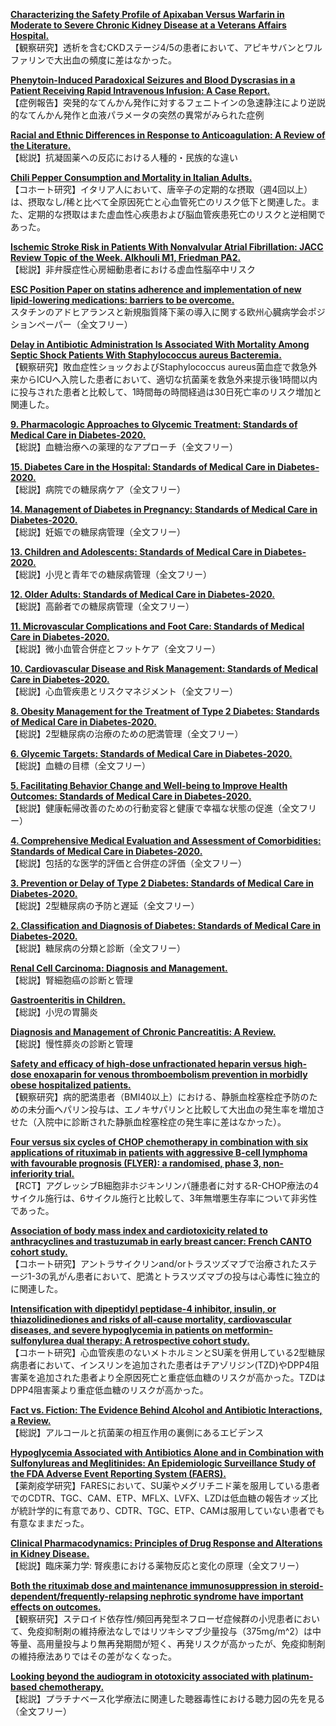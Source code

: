 [**Characterizing the Safety Profile of Apixaban Versus Warfarin in Moderate to Severe Chronic Kidney Disease at a Veterans Affairs Hospital.**](https://www.ncbi.nlm.nih.gov/pubmed/31872779)  
【観察研究】透析を含むCKDステージ4/5の患者において、アピキサバンとワルファリンで大出血の頻度に差はなかった。

[**Phenytoin-Induced Paradoxical Seizures and Blood Dyscrasias in a Patient Receiving Rapid Intravenous Infusion: A Case Report.**](https://www.ncbi.nlm.nih.gov/pubmed/31875759)  
【症例報告】突発的なてんかん発作に対するフェニトインの急速静注により逆説的なてんかん発作と血液パラメータの突然の異常がみられた症例

[**Racial and Ethnic Differences in Response to Anticoagulation: A Review of the Literature.**](https://www.ncbi.nlm.nih.gov/pubmed/31875763)  
【総説】抗凝固薬への反応における人種的・民族的な違い

[**Chili Pepper Consumption and Mortality in Italian Adults.**](https://www.ncbi.nlm.nih.gov/pubmed/31856971)  
【コホート研究】イタリア人において、唐辛子の定期的な摂取（週4回以上）は、摂取なし/稀と比べて全原因死亡と心血管死亡のリスク低下と関連した。また、定期的な摂取はまた虚血性心疾患および脳血管疾患死亡のリスクと逆相関であった。

[**Ischemic Stroke Risk in Patients With Nonvalvular Atrial Fibrillation: JACC Review Topic of the Week. Alkhouli M1, Friedman PA2.**](https://www.ncbi.nlm.nih.gov/pubmed/31865973)  
【総説】非弁膜症性心房細動患者における虚血性脳卒中リスク

[**ESC Position Paper on statins adherence and implementation of new lipid-lowering medications: barriers to be overcome.**](https://www.ncbi.nlm.nih.gov/pubmed/31873726)  
スタチンのアドヒアランスと新規脂質降下薬の導入に関する欧州心臓病学会ポジションペーパー（全文フリー）

[**Delay in Antibiotic Administration Is Associated With Mortality Among Septic Shock Patients With Staphylococcus aureus Bacteremia.**](https://www.ncbi.nlm.nih.gov/pubmed/31876527)  
【観察研究】敗血症性ショックおよびStaphylococcus aureus菌血症で救急外来からICUへ入院した患者において、適切な抗菌薬を救急外来提示後1時間以内に投与された患者と比較して、1時間毎の時間経過は30日死亡率のリスク増加と関連した。

[**9. Pharmacologic Approaches to Glycemic Treatment: Standards of Medical Care in Diabetes-2020.**](https://www.ncbi.nlm.nih.gov/pubmed/31862752)  
【総説】血糖治療への薬理的なアプローチ（全文フリー）

[**15. Diabetes Care in the Hospital: Standards of Medical Care in Diabetes-2020.**](https://www.ncbi.nlm.nih.gov/pubmed/31862758)  
【総説】病院での糖尿病ケア（全文フリー）

[**14. Management of Diabetes in Pregnancy: Standards of Medical Care in Diabetes-2020.**](https://www.ncbi.nlm.nih.gov/pubmed/31862757)  
【総説】妊娠での糖尿病管理（全文フリー）

[**13. Children and Adolescents: Standards of Medical Care in Diabetes-2020.**](https://www.ncbi.nlm.nih.gov/pubmed/31862756)  
【総説】小児と青年での糖尿病管理（全文フリー）

[**12. Older Adults: Standards of Medical Care in Diabetes-2020.**](https://www.ncbi.nlm.nih.gov/pubmed/31862755)  
【総説】高齢者での糖尿病管理（全文フリー）

[**11. Microvascular Complications and Foot Care: Standards of Medical Care in Diabetes-2020.**](https://www.ncbi.nlm.nih.gov/pubmed/31862754)  
【総説】微小血管合併症とフットケア（全文フリー）

[**10. Cardiovascular Disease and Risk Management: Standards of Medical Care in Diabetes-2020.**](https://www.ncbi.nlm.nih.gov/pubmed/31862753)  
【総説】心血管疾患とリスクマネジメント（全文フリー）

[**8. Obesity Management for the Treatment of Type 2 Diabetes: Standards of Medical Care in Diabetes-2020.**](https://www.ncbi.nlm.nih.gov/pubmed/31862751)  
【総説】2型糖尿病の治療のための肥満管理（全文フリー）

[**6. Glycemic Targets: Standards of Medical Care in Diabetes-2020.**](https://www.ncbi.nlm.nih.gov/pubmed/31862749)  
【総説】血糖の目標（全文フリー）

[**5. Facilitating Behavior Change and Well-being to Improve Health Outcomes: Standards of Medical Care in Diabetes-2020.**](https://www.ncbi.nlm.nih.gov/pubmed/31862748)  
【総説】健康転帰改善のための行動変容と健康で幸福な状態の促進（全文フリー）

[**4. Comprehensive Medical Evaluation and Assessment of Comorbidities: Standards of Medical Care in Diabetes-2020.**](https://www.ncbi.nlm.nih.gov/pubmed/31862747)  
【総説】包括的な医学的評価と合併症の評価（全文フリー）

[**3. Prevention or Delay of Type 2 Diabetes: Standards of Medical Care in Diabetes-2020.**](https://www.ncbi.nlm.nih.gov/pubmed/31862746)  
【総説】2型糖尿病の予防と遅延（全文フリー）

[**2. Classification and Diagnosis of Diabetes: Standards of Medical Care in Diabetes-2020.**](https://www.ncbi.nlm.nih.gov/pubmed/31862745)  
【総説】糖尿病の分類と診断（全文フリー）

[**Renal Cell Carcinoma: Diagnosis and Management.**](https://www.ncbi.nlm.nih.gov/pubmed/30702258)  
【総説】腎細胞癌の診断と管理

[**Gastroenteritis in Children.**](https://www.ncbi.nlm.nih.gov/pubmed/30702253)  
【総説】小児の胃腸炎

[**Diagnosis and Management of Chronic Pancreatitis: A Review.**](https://www.ncbi.nlm.nih.gov/pubmed/31860051)  
【総説】慢性膵炎の診断と管理

[**Safety and efficacy of high-dose unfractionated heparin versus high-dose enoxaparin for venous thromboembolism prevention in morbidly obese hospitalized patients.**](https://www.ncbi.nlm.nih.gov/pubmed/31862336)  
【観察研究】病的肥満患者（BMI40以上）における、静脈血栓塞栓症予防のための未分画ヘパリン投与は、エノキサパリンと比較して大出血の発生率を増加させた（入院中に診断された静脈血栓塞栓症の発生率に差はなかった）。

[**Four versus six cycles of CHOP chemotherapy in combination with six applications of rituximab in patients with aggressive B-cell lymphoma with favourable prognosis (FLYER): a randomised, phase 3, non-inferiority trial.**](https://www.ncbi.nlm.nih.gov/pubmed/31868632)  
【RCT】アグレッシブB細胞非ホジキンリンパ腫患者に対するR-CHOP療法の4サイクル施行は、6サイクル施行と比較して、3年無増悪生存率について非劣性であった。

[**Association of body mass index and cardiotoxicity related to anthracyclines and trastuzumab in early breast cancer: French CANTO cohort study.**](https://www.ncbi.nlm.nih.gov/pubmed/31869400)  
【コホート研究】アントラサイクリンand/orトラスツズマブで治療されたステージ1-3の乳がん患者において、肥満とトラスツズマブの投与は心毒性に独立的に関連した。

[**Intensification with dipeptidyl peptidase-4 inhibitor, insulin, or thiazolidinediones and risks of all-cause mortality, cardiovascular diseases, and severe hypoglycemia in patients on metformin-sulfonylurea dual therapy: A retrospective cohort study.**](https://www.ncbi.nlm.nih.gov/pubmed/31877127)  
【コホート研究】心血管疾患のないメトホルミンとSU薬を併用している2型糖尿病患者において、インスリンを追加された患者はチアゾリジン(TZD)やDPP4阻害薬を追加された患者より全原因死亡と重症低血糖のリスクが高かった。TZDはDPP4阻害薬より重症低血糖のリスクが高かった。

[**Fact vs. Fiction: The Evidence Behind Alcohol and Antibiotic Interactions, a Review.**](https://www.ncbi.nlm.nih.gov/pubmed/31871085)  
【総説】アルコールと抗菌薬の相互作用の裏側にあるエビデンス

[**Hypoglycemia Associated with Antibiotics Alone and in Combination with Sulfonylureas and Meglitinides: An Epidemiologic Surveillance Study of the FDA Adverse Event Reporting System (FAERS).**](https://www.ncbi.nlm.nih.gov/pubmed/31863282)  
【薬剤疫学研究】FARESにおいて、SU薬やメグリチニド薬を服用している患者でのCDTR、TGC、CAM、ETP、MFLX、LVFX、LZDは低血糖の報告オッズ比が統計学的に有意であり、CDTR、TGC、ETP、CAMは服用していない患者でも有意なままだった。

[**Clinical Pharmacodynamics: Principles of Drug Response and Alterations in Kidney Disease.**](https://www.ncbi.nlm.nih.gov/pubmed/29769182)  
【総説】臨床薬力学: 腎疾患における薬物反応と変化の原理（全文フリー）

[**Both the rituximab dose and maintenance immunosuppression in steroid-dependent/frequently-relapsing nephrotic syndrome have important effects on outcomes.**](https://www.ncbi.nlm.nih.gov/pubmed/31874801)  
【観察研究】ステロイド依存性/頻回再発型ネフローゼ症候群の小児患者において、免疫抑制剤の維持療法なしではリツキシマブ少量投与（375mg/m^2）は中等量、高用量投与より無再発期間が短く、再発リスクが高かったが、免疫抑制剤の維持療法ありではその差がなくなった。

[**Looking beyond the audiogram in ototoxicity associated with platinum-based chemotherapy.**](https://www.ncbi.nlm.nih.gov/pubmed/31865419)  
【総説】プラチナベース化学療法に関連した聴器毒性における聴力図の先を見る（全文フリー）
